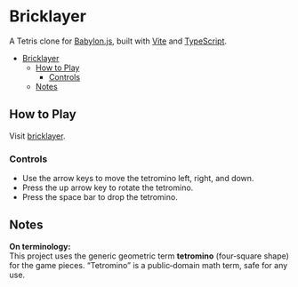 # Bricklayer

A Tetris clone for [Babylon.js](https://www.babylonjs.com/), built with [Vite](https://vitejs.dev/) and [TypeScript](https://www.typescriptlang.org/).

- [Bricklayer](#bricklayer)
  - [How to Play](#how-to-play)
    - [Controls](#controls)
  - [Notes](#notes)

## How to Play

Visit [bricklayer](https://corysia.github.com/bricklayer/).

### Controls

- Use the arrow keys to move the tetromino left, right, and down.
- Press the up arrow key to rotate the tetromino.
- Press the space bar to drop the tetromino.

## Notes

**On terminology:**  
This project uses the generic geometric term **tetromino** (four‑square shape) for the game pieces.  “Tetromino” is a public‑domain math term, safe for any use.  
